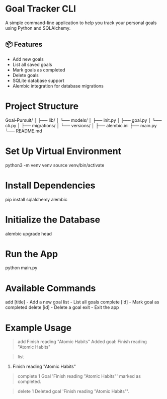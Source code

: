 #  Goal Tracker CLI

A simple command-line application to help you track your personal goals using Python and SQLAlchemy.

## 📦 Features

- Add new goals
- List all saved goals
- Mark goals as completed
- Delete goals
- SQLite database support
- Alembic integration for database migrations

# Project Structure
Goal-Pursuit/
│
├── lib/
│ └── models/
│ ├── init.py 
│ ├── goal.py 
│ └── cli.py 
│
├── migrations/ 
│ └── versions/
│
├── alembic.ini 
├── main.py 
└── README.md

# Set Up Virtual Environment
python3 -m venv venv
source venv/bin/activate

#  Install Dependencies
pip install sqlalchemy alembic

#  Initialize the Database
alembic upgrade head

#  Run the App
python main.py
 
# Available Commands
add [title]        - Add a new goal
list               - List all goals
complete [id]      - Mark goal as completed
delete [id]        - Delete a goal
exit               - Exit the app

# Example Usage
> add Finish reading "Atomic Habits"
Added goal: Finish reading "Atomic Habits"

> list
1. Finish reading "Atomic Habits" 

> complete 1
Goal 'Finish reading "Atomic Habits"' marked as completed.

> delete 1
Deleted goal 'Finish reading "Atomic Habits"'.

